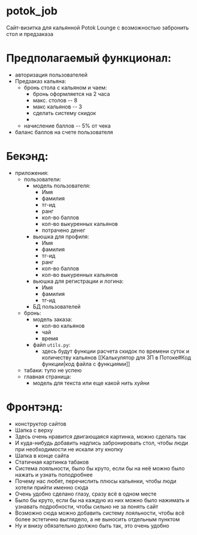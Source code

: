 # potok_job
Сайт-визитка для кальянной Potok Lounge с возможностью забронить стол и предзаказа
# Предполагаемый функционал:
- авторизация пользователей
- Предзаказ кальяна:
	- бронь стола с кальяном и чаем:
		- бронь оформляется на 2 часа
		- макс. столов -- 8
		- макс кальянов -- 3
		- сделать систему скидок 
		- 
	- начисление баллов -- 5% от чека
- баланс баллов на счете пользователя

# Бекэнд:
- приложения:
	- пользователи:
		- модель пользователя:
			- Имя
			- фамилия
			- тг-ид
			- ранг
			- кол-во баллов
			- кол-во выкуренных кальянов
			- потрачено денег
		- вьюшка для профиля:
			- Имя
			- фамилия
			- тг-ид
			- ранг
			- кол-во баллов
			- кол-во выкуренных кальянов
		- вьюшка для регистрации и логина:
			- Имя
			- фамилия
			- тг-ид
		- БД пользователей
	- бронь:
		- модель заказа:
			- кол-во кальянов
			- чай
			- время
		- файл ```utils.py```:
			- здесь будут функции расчета скидок по времени суток и количеству кальянов
			  [[Калькулятор для ЗП в Потоке#Код функции|код файла с функциями]]
	- табаки:
		тупо не успею
	- главная страница:
		- модель для текста или еще какой нить хуйни
# Фронтэнд:
- конструктор сайтов
- Шапка с верху 
- Здесь очень нравится двигающаяся картинка, можно сделать так 
- И куда-нибудь добавить надпись забронировать стол, чтобы люди при необходимости не искали эту кнопку 
- Шапка в конце сайта
- Статичная картинка табаков
- Система лояльности, было бы круто, если бы на неё можно было нажать и узнать поподробнее
- Почему нас любят, перечислить плюсы кальянки, чтобы люди хотели прийти именно сюда
- Очень удобно сделано глазу, сразу всё в одном месте 
- Было бы круто, если бы на каждую из них можно было нажимать и узнавать подробности, чтобы сильно не за понять сайт 
- Возможно сюда можно добавить систему лояльности, чтобы всё более эстетично выглядело, а не выносить отдельным пунктом
- Ну и внизу обязательно должно быть так, это очень удобно